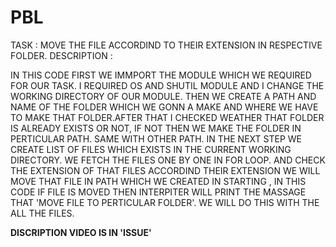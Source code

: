 # PBL
TASK : MOVE THE FILE ACCORDIND TO THEIR EXTENSION IN RESPECTIVE FOLDER.
DESCRIPTION :

  IN THIS CODE FIRST WE IMMPORT THE MODULE WHICH WE REQUIRED FOR OUR TASK. I REQUIRED OS AND SHUTIL MODULE AND I CHANGE THE WORKING DIRECTORY OF OUR MODULE.
 THEN WE CREATE A PATH AND NAME OF THE FOLDER WHICH WE GONN A MAKE AND WHERE WE HAVE TO MAKE THAT FOLDER.AFTER THAT I CHECKED WEATHER THAT FOLDER IS ALREADY EXISTS OR NOT, IF NOT THEN WE MAKE THE FOLDER IN PERTICULAR PATH. SAME WITH OTHER PATH. IN THE NEXT STEP WE CREATE LIST OF FILES WHICH EXISTS IN THE CURRENT WORKING DIRECTORY. WE FETCH THE FILES ONE BY ONE IN FOR LOOP. AND CHECK THE EXTENSION OF THAT FILES ACCORDIND THEIR EXTENSION WE WILL MOVE THAT FILE IN PATH WHICH WE CREATED IN STARTING , IN THIS  CODE IF FILE IS MOVED THEN INTERPITER WILL PRINT THE MASSAGE THAT 'MOVE FILE  TO PERTICULAR FOLDER'. WE WILL DO THIS WITH THE ALL THE FILES.

**DISCRIPTION VIDEO IS IN 'ISSUE'**
